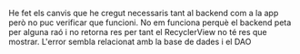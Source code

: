 He fet els canvis que he cregut necessaris tant al backend com a la app però no puc verificar que funcioni.
No em funciona perquè el backend peta per alguna raó i no retorna res per tant el RecyclerView no té res que mostrar. L'error sembla relacionat amb la base de dades i el DAO
